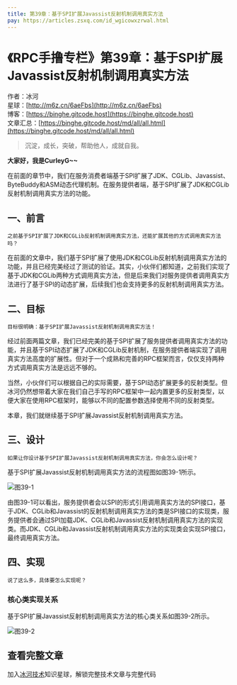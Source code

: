 ```yaml
---
title: 第39章：基于SPI扩展Javassist反射机制调用真实方法
pay: https://articles.zsxq.com/id_wgicowxzrwal.html
---
```


# 《RPC手撸专栏》第39章：基于SPI扩展Javassist反射机制调用真实方法

作者：冰河
<br/>星球：[http://m6z.cn/6aeFbs](http://m6z.cn/6aeFbs)
<br/>博客：[https://binghe.gitcode.host](https://binghe.gitcode.host)
<br/>文章汇总：[https://binghe.gitcode.host/md/all/all.html](https://binghe.gitcode.host/md/all/all.html)

> 沉淀，成长，突破，帮助他人，成就自我。

**大家好，我是CurleyG~~**

在前面的章节中，我们在服务消费者端基于SPI扩展了JDK、CGLib、Javassist、ByteBuddy和ASM动态代理机制。在服务提供者端，基于SPI扩展了JDK和CGLib反射机制调用真实方法的功能。

## 一、前言

`之前基于SPI扩展了JDK和CGLib反射机制调用真实方法，还能扩展其他的方式调用真实方法吗？`

在前面的文章中，我们基于SPI扩展了使用JDK和CGLib反射机制调用真实方法的功能，并且已经完美经过了测试的验证。其实，小伙伴们都知道，之前我们实现了基于JDK和CGLib两种方式调用真实方法，但是后来我们对服务提供者调用真实方法进行了基于SPI的动态扩展，后续我们也会支持更多的反射机制调用真实方法。

## 二、目标

`目标很明确：基于SPI扩展Javassist反射机制调用真实方法！`

经过前面两篇文章，我们已经完美的基于SPI扩展了服务提供者调用真实方法的功能，并且基于SPI动态扩展了JDK和CGLib反射机制，在服务提供者端实现了调用真实方法高度的扩展性。但对于一个成熟和完善的RPC框架而言，仅仅支持两种方式调用真实方法是远远不够的。

当然，小伙伴们可以根据自己的实际需要，基于SPI动态扩展更多的反射类型。但冰河仍然想带着大家在我们自己手写的RPC框架中一起内置更多的反射类型，以便大家在使用RPC框架时，能够以不同的配置参数选择使用不同的反射类型。

本章，我们就继续基于SPI扩展Javassist反射机制调用真实方法。

## 三、设计

`如果让你设计基于SPI扩展Javassist反射机制调用真实方法，你会怎么设计呢？`

基于SPI扩展Javassist反射机制调用真实方法的流程图如图39-1所示。

![图39-1](https://binghe.gitcode.host/assets/images/middleware/rpc/rpc-2022-11-16-001.png)

由图39-1可以看出，服务提供者会以SPI的形式引用调用真实方法的SPI接口，基于JDK、CGLib和Javassist的反射机制调用真实方法的类是SPI接口的实现类，服务提供者会通过SPI加载JDK、CGLib和Javassist反射机制调用真实方法的实现类。而JDK、CGLib和Javassist反射机制调用真实方法的实现类会实现SPI接口，最终调用真实方法。

## 四、实现

`说了这么多，具体要怎么实现呢？`

### 核心类实现关系

基于SPI扩展Javassist反射机制调用真实方法的核心类关系如图39-2所示。

![图39-2](https://binghe.gitcode.host/assets/images/middleware/rpc/rpc-2022-11-16-002.png)


## 查看完整文章

加入[冰河技术](http://m6z.cn/6aeFbs)知识星球，解锁完整技术文章与完整代码
